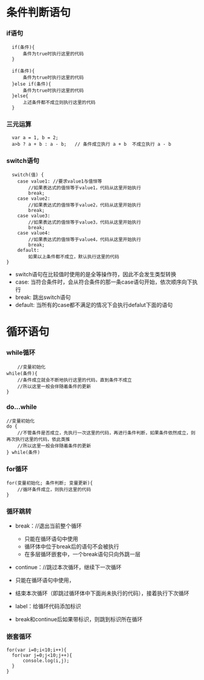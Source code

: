 # 条件判断语句

### if语句

```
  if(条件){
      条件为true时执行这里的代码
  }
  
  if(条件){
      条件为true时执行这里的代码
  }else if(条件){
      条件为true时执行这里的代码
  }else{
      上述条件都不成立则执行这里的代码
  }
```

### 三元运算
```
  var a = 1, b = 2;
  a>b ? a + b : a - b;   // 条件成立执行 a + b  不成立执行 a - b
```

### switch语句

```
  switch(值) {
    case value1: //要求value1与值恒等
        //如果表达式的值恒等于value1，代码从这里开始执行
        break;
    case value2:
        //如果表达式的值恒等于value2，代码从这里开始执行
        break;
    case value3: 
        //如果表达式的值恒等于value3，代码从这里开始执行
        break;
    case value4: 
        //如果表达式的值恒等于value4，代码从这里开始执行
        break;
    default: 
        如果以上条件都不成立，默认执行这里的代码
}
```
- switch语句在比较值时使用的是全等操作符，因此不会发生类型转换
- case: 当符合条件时，会从符合条件的那一条case语句开始，依次顺序向下执行
- break: 跳出switch语句
- default: 当所有的case都不满足的情况下会执行defalut下面的语句


# 循环语句

### while循环
```
    //变量初始化
while(条件){
    //条件成立就会不断地执行这里的代码，直到条件不成立
    //所以这里一般会伴随着条件的更新
}
```

### do…while
```
//变量初始化
do {
    //不管条件是否成立，先执行一次这里的代码，再进行条件判断，如果条件依然成立，则再次执行这里的代码，依此类推
    //所以这里一般会伴随着条件的更新
} while(条件)
```

### for循环
```
for(变量初始化; 条件判断; 变量更新){
    //循环条件成立，则执行这里的代码
}
```

### 循环跳转
- break：//退出当前整个循环
  - 只能在循环语句中使用
  - 循环体中位于break后的语句不会被执行
  - 在多层循环嵌套中，一个break语句只向外跳一层
  
 - continue：//跳过本次循环，继续下一次循环
  - 只能在循环语句中使用，
  - 结束本次循环（即跳过循环体中下面尚未执行的代码），接着执行下次循环
  
 - label：给循环代码添加标识
  - break和continue后如果带标识，则跳到标识所在循环
  
  ### 嵌套循环
  ```
  for(var i=0;i<10;i++){
    for(var j=0;j<10;j++){
        console.log(i,j);
    }
}
  ```






